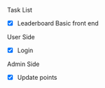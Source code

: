 Task List
- [X] Leaderboard Basic front end 

User Side
- [X]  Login

Admin Side
- [X] Update points
